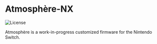 Atmosphère-NX
=====

![License](https://img.shields.io/badge/License-GPLv2-blue.svg)

Atmosphère is a work-in-progress customized firmware for the Nintendo Switch.
